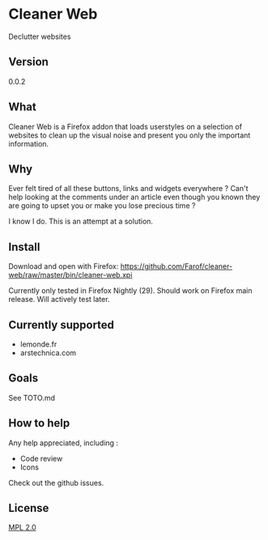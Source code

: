 # Cleaner Web

Declutter websites

## Version

0.0.2

## What

Cleaner Web is a Firefox addon that loads userstyles on a selection of websites to clean up the visual noise and present you only the important information.

## Why

Ever felt tired of all these buttons, links and widgets everywhere ? Can't help looking at the comments under an article even though you known they are going to upset you or make you lose precious time ?

I know I do. This is an attempt at a solution. 

## Install

Download and open with Firefox: https://github.com/Farof/cleaner-web/raw/master/bin/cleaner-web.xpi

Currently only tested in Firefox Nightly (29). Should work on Firefox main release. Will actively test later.

## Currently supported

- lemonde.fr
- arstechnica.com

## Goals

See TOTO.md

## How to help

Any help appreciated, including :

- Code review
- Icons

Check out the github issues.

## License

[MPL 2.0](https://www.mozilla.org/MPL/2.0/)
